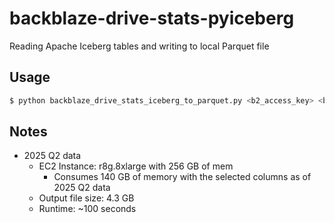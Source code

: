 # backblaze-drive-stats-pyiceberg

Reading Apache Iceberg tables and writing to local Parquet file

## Usage

```bash
$ python backblaze_drive_stats_iceberg_to_parquet.py <b2_access_key> <b2_secret_access_key> <parquet_output_file> 
```

## Notes

* 2025 Q2 data
  * EC2 Instance: r8g.8xlarge with 256 GB of mem
    * Consumes 140 GB of memory with the selected columns as of 2025 Q2 data
  * Output file size: 4.3 GB 
  * Runtime: ~100 seconds
